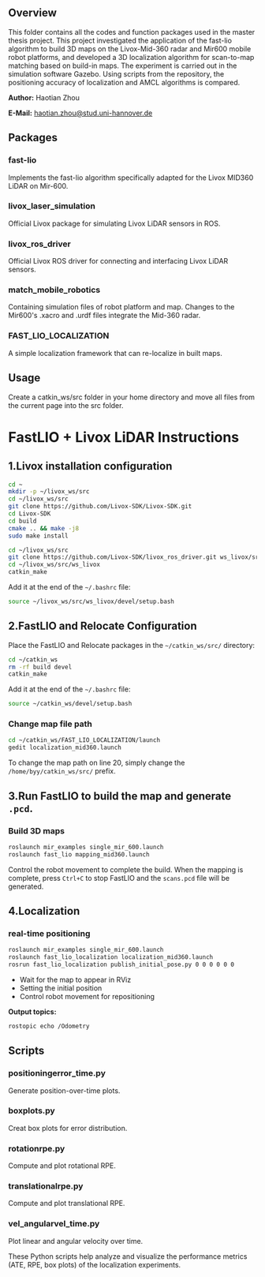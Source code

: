 ## Overview
This folder contains all the codes and function packages used in the master thesis project. This project investigated the application of the fast-lio algorithm to build 3D maps on the Livox-Mid-360 radar and Mir600 mobile robot platforms, and developed a 3D localization algorithm for scan-to-map matching based on build-in maps. The experiment is carried out in the simulation software Gazebo.
Using scripts from the repository, the positioning accuracy of localization and AMCL algorithms is compared.

**Author:** Haotian Zhou

**E-Mail:** haotian.zhou@stud.uni-hannover.de
## Packages
### fast-lio
Implements the fast-lio algorithm specifically adapted for the Livox MID360 LiDAR on Mir-600.
### livox_laser_simulation
Official Livox package for simulating Livox LiDAR sensors in ROS.
### livox_ros_driver
Official Livox ROS driver for connecting and interfacing Livox LiDAR sensors.
### match_mobile_robotics
Containing simulation files of robot platform and map. Changes to the Mir600's .xacro and .urdf files integrate the Mid-360 radar.
### FAST_LIO_LOCALIZATION
A simple localization framework that can re-localize in built maps.
## Usage
Create a catkin_ws/src folder in your home directory and move all files from the current page into the src folder.

# FastLIO + Livox LiDAR Instructions 

## 1.Livox installation configuration

```bash
cd ~
mkdir -p ~/livox_ws/src
cd ~/livox_ws/src
git clone https://github.com/Livox-SDK/Livox-SDK.git
cd Livox-SDK
cd build
cmake .. && make -j8
sudo make install

cd ~/livox_ws/src
git clone https://github.com/Livox-SDK/livox_ros_driver.git ws_livox/src/livox_ros_driver 
cd ~/livox_ws/src/ws_livox
catkin_make
```
Add it at the end of the `~/.bashrc` file:
```bash
source ~/livox_ws/src/ws_livox/devel/setup.bash
```
## 2.FastLIO and Relocate Configuration

Place the FastLIO and Relocate packages in the `~/catkin_ws/src/` directory:

```bash
cd ~/catkin_ws
rm -rf build devel
catkin_make
```
Add it at the end of the `~/.bashrc` file:
```bash
source ~/catkin_ws/devel/setup.bash
```
### Change map file path

```bash
cd ~/catkin_ws/FAST_LIO_LOCALIZATION/launch
gedit localization_mid360.launch
```

To change the map path on line 20, simply change the `/home/byy/catkin_ws/src/` prefix.

## 3.Run FastLIO to build the map and generate `.pcd`.

### Build 3D maps

```bash
roslaunch mir_examples single_mir_600.launch
roslaunch fast_lio mapping_mid360.launch
```

Control the robot movement to complete the build. When the mapping is complete, press `Ctrl+C` to stop FastLIO and the `scans.pcd` file will be generated.

## 4.Localization

### real-time positioning

```bash
roslaunch mir_examples single_mir_600.launch
roslaunch fast_lio_localization localization_mid360.launch
rosrun fast_lio_localization publish_initial_pose.py 0 0 0 0 0 0
```

- Wait for the map to appear in RViz
- Setting the initial position
- Control robot movement for repositioning

**Output topics:**

```bash
rostopic echo /Odometry
```

## Scripts
### positioningerror_time.py 
Generate position-over-time plots.
### boxplots.py 
Creat box plots for error distribution.
### rotationrpe.py
Compute and plot rotational RPE.
### translationalrpe.py
Compute and plot translational RPE.
### vel_angularvel_time.py
Plot linear and angular velocity over time.

These Python scripts help analyze and visualize the performance metrics (ATE, RPE, box plots) of the localization experiments.
